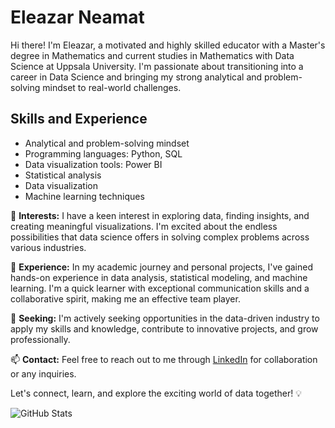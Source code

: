 # Eleazar Neamat

Hi there! I'm Eleazar, a motivated and highly skilled educator with a Master's degree in Mathematics and current studies in Mathematics with Data Science at Uppsala University. I'm passionate about transitioning into a career in Data Science and bringing my strong analytical and problem-solving mindset to real-world challenges.

## Skills and Experience
- Analytical and problem-solving mindset
- Programming languages: Python, SQL
- Data visualization tools: Power BI
- Statistical analysis
- Data visualization
- Machine learning techniques

🌟 **Interests:**
I have a keen interest in exploring data, finding insights, and creating meaningful visualizations. I'm excited about the endless possibilities that data science offers in solving complex problems across various industries.

🚀 **Experience:**
In my academic journey and personal projects, I've gained hands-on experience in data analysis, statistical modeling, and machine learning. I'm a quick learner with exceptional communication skills and a collaborative spirit, making me an effective team player.

🔎 **Seeking:**
I'm actively seeking opportunities in the data-driven industry to apply my skills and knowledge, contribute to innovative projects, and grow professionally.

📫 **Contact:**
Feel free to reach out to me through [LinkedIn](https://www.linkedin.com/in/eleazar-neamat-1b6313213/) for collaboration or any inquiries.

Let's connect, learn, and explore the exciting world of data together! 💡
<!-- GitHub Readme Stats -->
<img align="left" src="https://github-readme-stats.vercel.app/api?username=neleazar&show_icons=true&theme=dark" alt="GitHub Stats" />


